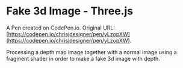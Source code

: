 # Fake 3d Image - Three.js

A Pen created on CodePen.io. Original URL: [https://codepen.io/chrisjdesigner/pen/yLzopXW](https://codepen.io/chrisjdesigner/pen/yLzopXW).

Processing a depth map image together with a normal image using a fragment shader in order to make a fake 3d image with depth.